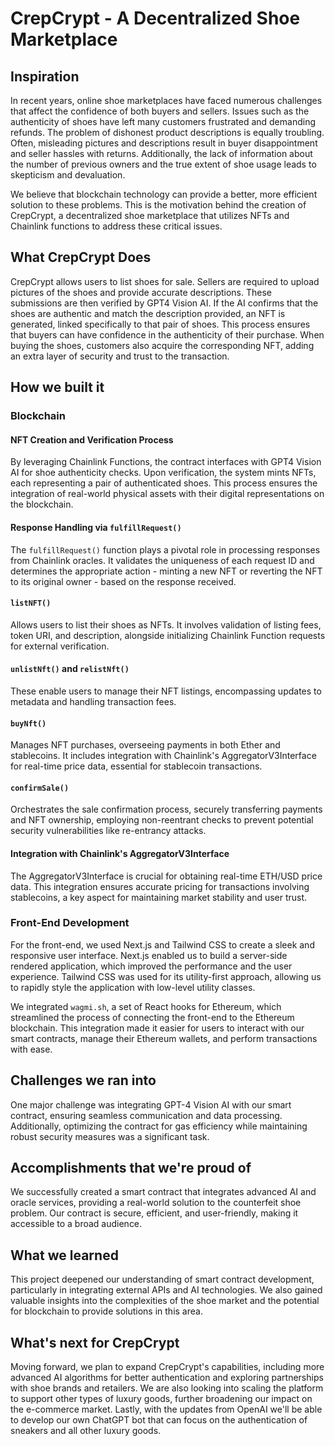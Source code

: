 # CrepCrypt - A Decentralized Shoe Marketplace

## Inspiration

In recent years, online shoe marketplaces have faced numerous challenges that affect the confidence of both buyers and sellers. Issues such as the authenticity of shoes have left many customers frustrated and demanding refunds. The problem of dishonest product descriptions is equally troubling. Often, misleading pictures and descriptions result in buyer disappointment and seller hassles with returns. Additionally, the lack of information about the number of previous owners and the true extent of shoe usage leads to skepticism and devaluation.

We believe that blockchain technology can provide a better, more efficient solution to these problems. This is the motivation behind the creation of CrepCrypt, a decentralized shoe marketplace that utilizes NFTs and Chainlink functions to address these critical issues.

## What CrepCrypt Does

CrepCrypt allows users to list shoes for sale. Sellers are required to upload pictures of the shoes and provide accurate descriptions. These submissions are then verified by GPT4 Vision AI. If the AI confirms that the shoes are authentic and match the description provided, an NFT is generated, linked specifically to that pair of shoes. This process ensures that buyers can have confidence in the authenticity of their purchase. When buying the shoes, customers also acquire the corresponding NFT, adding an extra layer of security and trust to the transaction.

## How we built it

### Blockchain

#### NFT Creation and Verification Process

By leveraging Chainlink Functions, the contract interfaces with GPT4 Vision AI for shoe authenticity checks. Upon verification, the system mints NFTs, each representing a pair of authenticated shoes. This process ensures the integration of real-world physical assets with their digital representations on the blockchain.

#### Response Handling via `fulfillRequest()`

The `fulfillRequest()` function plays a pivotal role in processing responses from Chainlink oracles. It validates the uniqueness of each request ID and determines the appropriate action - minting a new NFT or reverting the NFT to its original owner - based on the response received.

#### `listNFT()`

Allows users to list their shoes as NFTs. It involves validation of listing fees, token URI, and description, alongside initializing Chainlink Function requests for external verification.

#### `unlistNft()` and `relistNft()`

These enable users to manage their NFT listings, encompassing updates to metadata and handling transaction fees.

#### `buyNft()`

Manages NFT purchases, overseeing payments in both Ether and stablecoins. It includes integration with Chainlink's AggregatorV3Interface for real-time price data, essential for stablecoin transactions.

#### `confirmSale()`

Orchestrates the sale confirmation process, securely transferring payments and NFT ownership, employing non-reentrant checks to prevent potential security vulnerabilities like re-entrancy attacks.

#### Integration with Chainlink's AggregatorV3Interface

The AggregatorV3Interface is crucial for obtaining real-time ETH/USD price data. This integration ensures accurate pricing for transactions involving stablecoins, a key aspect for maintaining market stability and user trust.

### Front-End Development

For the front-end, we used Next.js and Tailwind CSS to create a sleek and responsive user interface. Next.js enabled us to build a server-side rendered application, which improved the performance and the user experience. Tailwind CSS was used for its utility-first approach, allowing us to rapidly style the application with low-level utility classes.

We integrated `wagmi.sh`, a set of React hooks for Ethereum, which streamlined the process of connecting the front-end to the Ethereum blockchain. This integration made it easier for users to interact with our smart contracts, manage their Ethereum wallets, and perform transactions with ease.

## Challenges we ran into

One major challenge was integrating GPT-4 Vision AI with our smart contract, ensuring seamless communication and data processing. Additionally, optimizing the contract for gas efficiency while maintaining robust security measures was a significant task.

## Accomplishments that we're proud of

We successfully created a smart contract that integrates advanced AI and oracle services, providing a real-world solution to the counterfeit shoe problem. Our contract is secure, efficient, and user-friendly, making it accessible to a broad audience.

## What we learned

This project deepened our understanding of smart contract development, particularly in integrating external APIs and AI technologies. We also gained valuable insights into the complexities of the shoe market and the potential for blockchain to provide solutions in this area.

## What's next for CrepCrypt

Moving forward, we plan to expand CrepCrypt's capabilities, including more advanced AI algorithms for better authentication and exploring partnerships with shoe brands and retailers. We are also looking into scaling the platform to support other types of luxury goods, further broadening our impact on the e-commerce market. Lastly, with the updates from OpenAI we'll be able to develop our own ChatGPT bot that can focus on the authentication of sneakers and all other luxury goods.
